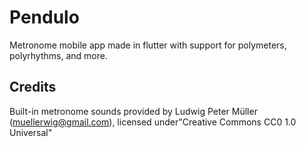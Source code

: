 # Pendulo

Metronome mobile app made in flutter with support for polymeters, polyrhythms, and more.

## Credits

Built-in metronome sounds provided by Ludwig Peter Müller (muellerwig@gmail.com), 
licensed under"Creative Commons CC0 1.0 Universal" 
